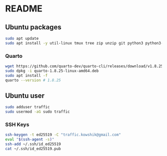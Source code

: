 # README

## Ubuntu packages

```bash
sudo apt update
sudo apt install -y util-linux tmux tree zip unzip git python3 python3-pip python3-venv build-essential
```

### Quarto

```bash
wget https://github.com/quarto-dev/quarto-cli/releases/download/v1.8.25/quarto-1.8.25-linux-amd64.deb
sudo dpkg -i quarto-1.8.25-linux-amd64.deb
sudo apt install -f
quarto --version # 1.8.25
```

## Ubuntu user

```bash
sudo adduser traffic
sudo usermod -aG sudo traffic
```

### SSH Keys

```bash
ssh-keygen -t ed25519 -C "traffic.kowshik@gmail.com"
eval "$(ssh-agent -s)"
ssh-add ~/.ssh/id_ed25519
cat ~/.ssh/id_ed25519.pub
```
